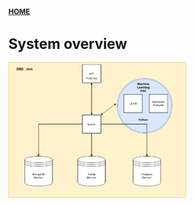 [**HOME**](README.md)

# System overview



<img 
src="./images/dsc_db.png" 
alt="view script"
style="height: 70%; width:70%;"
/>